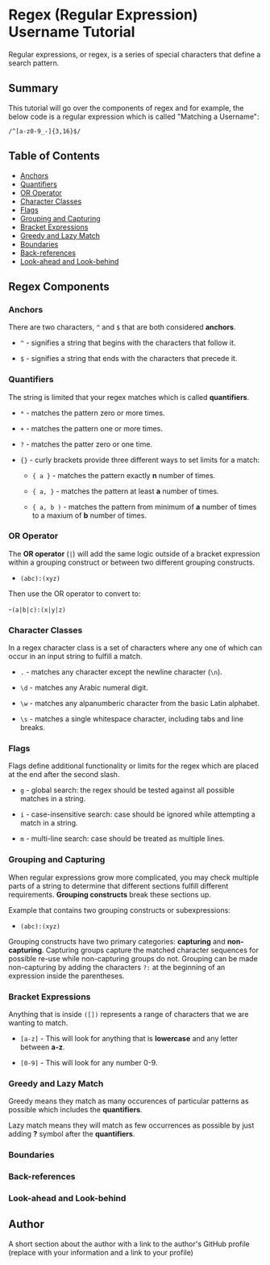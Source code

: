 # Regex (Regular Expression) Username Tutorial

Regular expressions, or regex, is a series of special characters that define a search pattern. 

## Summary

This tutorial will go over the components of regex and for example, the below code is a regular expression which is called "Matching a Username":

``/^[a-z0-9_-]{3,16}$/``

## Table of Contents

- [Anchors](#anchors)
- [Quantifiers](#quantifiers)
- [OR Operator](#or-operator)
- [Character Classes](#character-classes)
- [Flags](#flags)
- [Grouping and Capturing](#grouping-and-capturing)
- [Bracket Expressions](#bracket-expressions)
- [Greedy and Lazy Match](#greedy-and-lazy-match)
- [Boundaries](#boundaries)
- [Back-references](#back-references)
- [Look-ahead and Look-behind](#look-ahead-and-look-behind)

## Regex Components

### Anchors

There are two characters, ``^`` and ``$`` that are both considered **anchors**.

- ``^`` - signifies a string that begins with the characters that follow it.

- ``$`` - signifies a string that ends with the characters that precede it.


### Quantifiers

The string is limited that your regex matches which is called **quantifiers**.

- ``*`` - matches the pattern zero or more times.

- ``+`` - matches the pattern one or more times.

- ``?`` - matches the patter zero or one time.

- ``{}`` - curly brackets provide three different ways to set limits for a match:

  - ``{ a }`` - matches the pattern exactly **n** number of times.
 
  - ``{ a, }`` - matches the pattern at least **a** number of times.
 
  - ``{ a, b )`` - matches the pattern from minimum of **a** number of times to a maxium of **b** number of times.

### OR Operator

The **OR operator** (``|``) will add the same logic outside of a bracket expression within a grouping construct or between two different grouping constructs.

- ``(abc):(xyz)``

Then use the OR operator to convert to:

-``(a|b|c):(x|y|z)``


### Character Classes

In a regex character class is a set of characters where any one of which can occur in an input string to fulfill a match.

 - ``.`` - matches any character except the newline character (``\n``).

 - ``\d`` - matches any Arabic numeral digit.

 - ``\w`` - matches any alpanumberic character from the basic Latin alphabet.

 - ``\s`` - matches a single whitespace character, including tabs and line breaks.

### Flags

Flags define additional functionality or limits for the regex which are placed at the end after the second slash.

- ``g`` - global search: the regex should be tested against all possible matches in a string.

- ``i`` - case-insensitive search: case should be ignored while attempting a match in a string.

- ``m`` - multi-line search: case should be treated as multiple lines.

### Grouping and Capturing

When regular expressions grow more complicated, you may check multiple parts of a string to determine that different sections fulfill different requirements. **Grouping constructs** break these sections up.

Example that contains two grouping constructs or subexpressions:

- ``(abc):(xyz)``

Grouping constructs have two primary categories: **capturing** and **non-capturing**. Capturing groups capture the matched character sequences for possible re-use while non-capturing groups do not. Grouping can be made non-capturing by adding the characters ``?:`` at the beginning of an expression inside the parentheses.

### Bracket Expressions

Anything that is inside ``([])`` represents a range of characters that we are wanting to match.

- ``[a-z]`` - This will look for anything that is **lowercase** and any letter between **a-z**.

- ``[0-9]`` - This will look for any number 0-9.


### Greedy and Lazy Match

Greedy means they match as many occurences of particular patterns as possible which includes the **quantifiers**.

Lazy match means they will match as few occurrences as possible by just adding **?** symbol after the **quantifiers**.


### Boundaries

### Back-references

### Look-ahead and Look-behind

## Author

A short section about the author with a link to the author's GitHub profile (replace with your information and a link to your profile)
